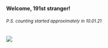 #### Welcome, 191st stranger!

###### <sup>P.S. counting started approximately in 10.01.21</sup>

<img src="https://kraftwerk28.pp.ua/vcnt.png"></img>
